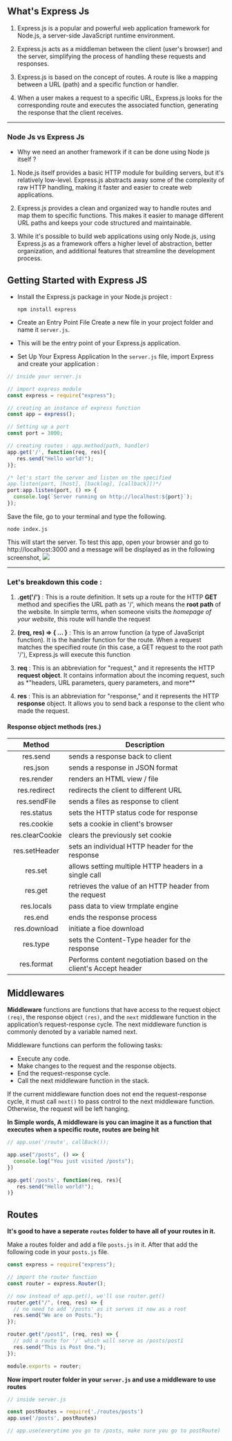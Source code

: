 ## What's Express Js

1. Express.js is a popular and powerful web application framework for Node.js, a server-side JavaScript runtime environment.

2. Express.js acts as a middleman between the client (user's browser) and the server, simplifying the process of handling these requests and responses.

3. Express.js is based on the concept of routes. A route is like a mapping between a URL (path) and a specific function or handler.

4. When a user makes a request to a specific URL, Express.js looks for the corresponding route and executes the associated function, generating the response that the client receives.
<hr>

### Node Js vs Express Js

- Why we need an another framework if it can be done using Node js itself ?

1. Node.js itself provides a basic HTTP module for building servers, but it's relatively low-level. Express.js abstracts away some of the complexity of raw HTTP handling, making it faster and easier to create web applications.

2. Express.js provides a clean and organized way to handle routes and map them to specific functions. This makes it easier to manage different URL paths and keeps your code structured and maintainable.

3. While it's possible to build web applications using only Node.js, using Express.js as a framework offers a higher level of abstraction, better organization, and additional features that streamline the development process.

## Getting Started with Express JS

- Install the Express.js package in your Node.js project :

  ```npm install express```

- Create an Entry Point File Create a new file in your project folder and name it `server.js`. 

- This will be the entry point of your Express.js application.

- Set Up Your Express Application In the `server.js` file, import Express and create your application :

```js
// inside your server.js

// import express module
const express = require("express");

// creating an instance of express function
const app = express();

// Setting up a port
const port = 3000;

// creating routes : app.method(path, handler)
app.get('/', function(req, res){
   res.send("Hello world!");
)};

/* let's start the server and listen on the specified
app.listen(port, [host], [backlog], [callback]])*/
port:app.listen(port, () => {
  console.log(`Server running on http://localhost:${port}`);
});
```

Save the file, go to your terminal and type the following.

`node index.js`

This will start the server. To test this app,
open your browser and go to http://localhost:3000
and a message will be displayed as in the following screenshot,
<img src = "https://www.tutorialspoint.com/expressjs/images/hello_world.jpg" />

<hr>

### Let's breakdown this code :

1. **.get('/')** : This is a route definition. It sets up a route for the HTTP **GET** method and specifies the URL path as '/', which means the **root path** of the website. In simple terms, when someone visits the _homepage of your website_, this route will handle the request

2. **(req, res) => { ... }** : This is an arrow function (a type of JavaScript function). It is the handler function for the route. When a request matches the specified route (in this case, a GET request to the root path '/'), Express.js will execute this function

3. **req** : This is an abbreviation for "request," and it represents the HTTP **request object**. It contains information about the incoming request, such as \*"headers, URL parameters, query parameters, and more\*\*

4. **res** : This is an abbreviation for "response," and it represents the HTTP **response** object. It allows you to send back a response to the client who made the request.

#### Response object methods (res.)

|     Method      | Description                                                      |
| :-------------: | ---------------------------------------------------------------- |
|    res.send     | sends a response back to client                                  |
|    res.json     | sends a response in JSON format                                  |
|   res.render    | renders an HTML view / file                                      |
|  res.redirect   | redirects the client to different URL                            |
|  res.sendFile   | sends a files as response to client                              |
|   res.status    | sets the HTTP status code for response                           |
|   res.cookie    | sets a cookie in client's browser                                |
| res.clearCookie | clears the previously set cookie                                 |
|  res.setHeader  | sets an individual HTTP header for the response                  |
|     res.set     | allows setting multiple HTTP headers in a single call            |
|     res.get     | retrieves the value of an HTTP header from the request           |
|   res.locals    | pass data to view trmplate engine                                |
|     res.end     | ends the response process                                        |
|  res.download   | initiate a fioe download                                         |
|    res.type     | sets the Content-Type header for the response                    |
|   res.format    | Performs content negotiation based on the client's Accept header |

## Middlewares

**Middleware** functions are functions that have access to the request object `(req)`, the response object `(res)`, and the `next` middleware function in the application’s request-response cycle. The next middleware function is commonly denoted by a variable named next.

Middleware functions can perform the following tasks:

- Execute any code.
- Make changes to the request and the response objects.
- End the request-response cycle.
- Call the next middleware function in the stack.

If the current middleware function does not end the request-response cycle, it must call `next()` to pass control to the next middleware function. Otherwise, the request will be left hanging.

**In Simple words, A middleware is you can imagine it as a function that executes when a specific route, routes are being hit**

```js
// app.use('/route', callBack());

app.use("/posts", () => {
  console.log("You just visited /posts");
})

app.get('/posts', function(req, res){
   res.send("Hello world!");
)}
```
## Routes
**It's good to have a seperate `routes` folder to have all of your routes in it.**

Make a routes folder and add a file `posts.js` in it. After that add the following code in your `posts.js` file.

```js
const express = require("express");

// import the router function
const router = express.Router();

// now instead of app.get(), we'll use router.get()
router.get("/", (req, res) => {
  // no need to add '/posts' as it serves it now as a root
  res.send("We are on Posts.");
});

router.get("/post1", (req, res) => {
  // add a route for '/' which will serve as /posts/post1
  res.send("This is Post One.");
});

module.exports = router;
```

**Now import router folder in your `server.js` and use a middleware to use routes**
```js
// inside server.js

const postRoutes = require('./routes/posts')
app.use('/posts', postRoutes) 

// app.use(everytime you go to /posts, make sure you go to postRoute)
```